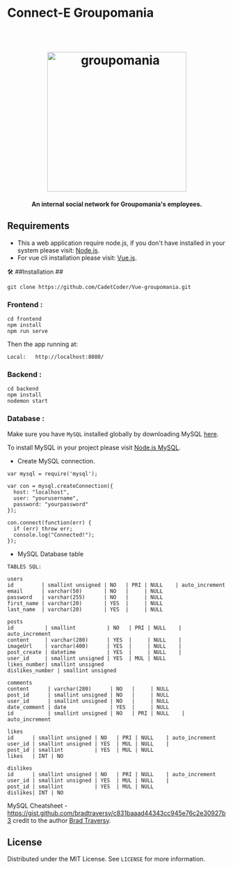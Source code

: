 # Connect-E Groupomania

<h1 align="center">
  <br>
  <img src="https://github.com/CadetCoder/Vue-groupomania/blob/master/frontend/src/assets/icon-above-font.png" alt="groupomania" width="320">
</h1>

<h4 align="center">An internal social network for Groupomania's employees.</h4>

## Requirements ##


* This a web application require node.js, if you don't have installed in your system please visit: [Node.js](https://nodejs.org/en/download/).
* For vue cli installation please visit: [Vue.js](https://cli.vuejs.org/guide/installation.html).

🛠 ##Installation ##

`git clone https://github.com/CadetCoder/Vue-groupomania.git`

### Frontend :

```
cd frontend
npm install 
npm run serve
```

Then the app running at:
```
Local:   http://localhost:8080/
```
  
### Backend :

```
cd backend
npm install
nodemon start
```

### Database :

Make sure you have `MySQL` installed globally by downloading MySQL [here](https://dev.mysql.com/downloads/).

To install MySQL in your project please visit [Node.js MySQL](https://www.w3schools.com/nodejs/nodejs_mysql.asp).

* Create MySQL connection.
```
var mysql = require('mysql');

var con = mysql.createConnection({
  host: "localhost",
  user: "yourusername",
  password: "yourpassword"
});

con.connect(function(err) {
  if (err) throw err;
  console.log("Connected!");
});
```

* MySQL Database table

```
TABLES SQL:

users
id         | smallint unsigned | NO   | PRI | NULL    | auto_increment
email      | varchar(50)       | NO   |     | NULL
password   | varchar(255)      | NO   |     | NULL
first_name | varchar(20)       | YES  |     | NULL
last_name  | varchar(20)       | YES  |     | NULL

posts
id          | smallint          | NO   | PRI | NULL    | auto_increment
content     | varchar(280)      | YES  |     | NULL    |                
imageUrl    | varchar(400)      | YES  |     | NULL    |                
post_create | datetime          | YES  |     | NULL    |                
user_id     | smallint unsigned | YES  | MUL | NULL
likes_number| smallint unsigned 
dislikes_number | smallint unsigned 

comments
content      | varchar(280)      | NO   |     | NULL
post_id      | smallint unsigned | NO   |     | NULL
user_id      | smallint unsigned | NO   |     | NULL
date_comment | date              | YES  |     | NULL
id           | smallint unsigned | NO   | PRI | NULL    | auto_increment

likes
id      | smallint unsigned | NO   | PRI | NULL    | auto_increment 
user_id | smallint unsigned | YES  | MUL | NULL    |                
post_id | smallint          | YES  | MUL | NULL
likes   | INT | NO   

dislikes
id      | smallint unsigned | NO   | PRI | NULL    | auto_increment 
user_id | smallint unsigned | YES  | MUL | NULL    |                
post_id | smallint          | YES  | MUL | NULL
dislikes| INT | NO
```
MySQL Cheatsheet - https://gist.github.com/bradtraversy/c831baaad44343cc945e76c2e30927b3 credit to the author [Brad Traversy](https://gist.github.com/bradtraversy).

## License

Distributed under the MIT License. See `LICENSE` for more information.
